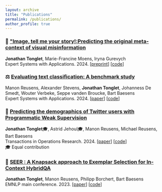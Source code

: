```yaml
---
layout: archive
title: "Publications"
permalink: /publications/
author_profile: true
---
```


### 📸 ["Image, tell me your story!:Predicting the original meta-context of visual misinformation](https://arxiv.org/abs/2408.09939)
**Jonathan Tonglet**, Marie-Francine Moens, Iryna Gurevych <br>
Expert Systems with Applications. 2024. \[[preprint](https://arxiv.org/abs/2408.09939)\] \[[code](https://github.com/UKPLab/5pils)\]

### ⚖️ [Evaluating text classification: A benchmark study](https://www.sciencedirect.com/science/article/abs/pii/S0957417424011680)
Manon Reusens, Alexander Stevens, **Jonathan Tonglet**, Johanness De Smedt, Wouter Verbeke, Seppe vanden Broucke, Bart Baesens <br>
Expert Systems with Applications. 2024. \[[paper](https://www.sciencedirect.com/science/article/abs/pii/S0957417424011680)\] \[[code](https://github.com/manon-reusens/text-classification-benchmark)\]

### 🐥 [Predicting the demographics of Twitter users with Programmatic Weak Supervision](https://link.springer.com/article/10.1007/s11750-024-00666-y)
**Jonathan Tonglet**🎓, Astrid Jehoul🎓, Manon Reusens, Michael Reusens, Bart Baesens <br>
Transactions in Operations Research. 2024. \[[paper](https://link.springer.com/article/10.1007/s11750-024-00666-y)\] \[[code](https://github.com/jtonglet/Demographics-PWS)\] <br>
🎓 Equal contribution

### 🔮 [SEER : A Knapsack approach to Exemplar Selection for In-Context HybridQA](https://aclanthology.org/2023.emnlp-main.837/)
**Jonathan Tonglet**, Manon Reusens, Philipp Borchert, Bart Baesens <br>
EMNLP main conference. 2023. \[[paper](https://aclanthology.org/2023.emnlp-main.837/)\] \[[code](https://github.com/jtonglet/SEER)\]

